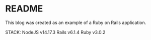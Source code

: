 # README
This blog was created as an example of a Ruby on Rails application.

STACK:
NodeJS v14.17.3
Rails v6.1.4
Ruby v3.0.2
